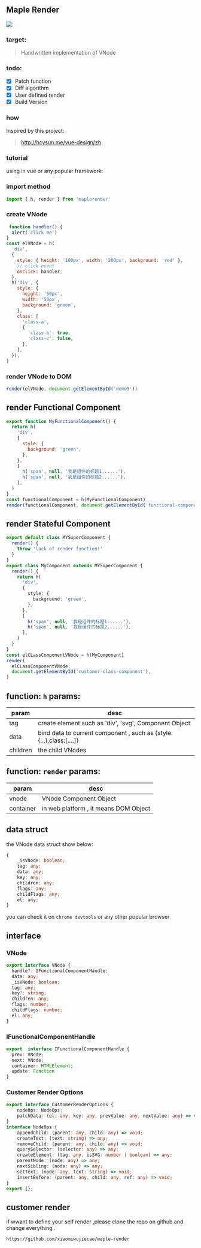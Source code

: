 ## Maple Render

[![](./template/maplerender.svg)](https://github.com/xiaomiwujiecao/maple-render)


### target:

> Handwritten implementation of VNode


### todo:

 - [x] Patch function
 - [x] Diff algorithm
 - [x] User defined render
 - [x] Build Version
### how

Inspired by this project:


> http://hcysun.me/vue-design/zh


### tutorial 

using in vue or any popular framework:

### import method

```js
import { h, render } from 'maplerender'
```

### create VNode
```js
 function handler() {
  alert('click me')
}
const elVNode = h(
  'div',
  {
    style: { height: '100px', width: '200px', background: 'red' },
    // click event
    onclick: handler,
  },
  h('div', {
    style: {
      height: '50px',
      width: '50px',
      background: 'green',
    },
    class: [
      'class-a',
      {
        'class-b': true,
        'class-c': false,
      },
    ],
  }),
)
```

### render VNode to DOM

```js
render(elVNode, document.getElementById('demo5'))
```

## render Functional Component

```js
export function MyFunctionalComponent() {
  return h(
    'div',
    {
      style: {
        background: 'green',
      },
    },
    [
      h('span', null, '我是组件的标题1......'),
      h('span', null, '我是组件的标题2......'),
    ],
  )
}
const functionalComponent = h(MyFunctionalComponent)
render(functionalComponent, document.getElementById('functional-component'))
```

## render Stateful Component


```ts
export default class MYSuperComponent {
  render() {
    throw 'lack of render function!'
  }
}
export class MyComponent extends MYSuperComponent {
  render() {
    return h(
      'div',
      {
        style: {
          background: 'green',
        },
      },
      [
        h('span', null, '我是组件的标题1......'),
        h('span', null, '我是组件的标题2......'),
      ],
    )
  }
}
const elCLassComponentVNode = h(MyComponent)
render(
  elCLassComponentVNode,
  document.getElementById('customer-class-component'),
)
```

## function: `h`   params:

|param|desc|
|------------|------------|
|tag|create element such as 'div', 'svg', Component Object |
|data|bind data to  current component , such as {style:{...},class:[....]}|
|children|the child VNodes|

## function: `render`  params:

|param|desc|
|------------|------------|
|vnode|VNode Component Object|
|container| in web platform , it means DOM Object|


##  data struct

the VNode data struct show below:

```ts
{
    _isVNode: boolean;
    tag: any;
    data: any;
    key: any;
    children: any;
    flags: any;
    childFlags: any;
    el: any;
}
```

you can check it on `chrome devtools` or any other popular browser

## interface

### VNode

```ts
export interface VNode {
  handle?: IFunctionalComponentHandle;
  data: any;
  _isVNode: boolean;
  tag: any;
  key?: string;
  children: any;
  flags: number;
  childFlags: number;
  el: any;
}
```

### IFunctionalComponentHandle

```ts
export  interface IFunctionalComponentHandle {
  prev: VNode;
  next: VNode;
  container: HTMLElement;
  update: Function
}
```

### Customer Render Options

```ts
export interface CustomerRenderOptions {
    nodeOps: NodeOps;
    patchData: (el: any, key: any, prevValue: any, nextValue: any) => void;
}
interface NodeOps {
    appendChild: (parent: any, child: any) => void;
    createText: (text: string) => any;
    removeChild: (parent: any, child: any) => void;
    querySelector: (selector: any) => any;
    createElement: (tag: any, isSVG: number | boolean) => any;
    parentNode: (node: any) => any;
    nextSibling: (node: any) => any;
    setText: (node: any, text: string) => void;
    insertBefore: (parent: any, child: any, ref: any) => void;
}
export {};

```

## customer render

if wwant to define your self render ,please clone the repo on github and change everything .

```shell
https://github.com/xiaomiwujiecao/maple-render
```
